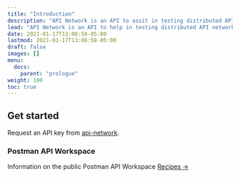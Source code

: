 ```yaml
---
title: "Introduction"
description: "API Network is an API to assit in testing distributed API networks."
lead: "API Network is an API to help in testing distributed API networks."
date: 2021-01-17T13:08:58-05:00
lastmod: 2021-01-17T13:08:58-05:00
draft: false
images: []
menu:
  docs:
    parent: "prologue"
weight: 100
toc: true
---
```


## Get started

Request an API key from [api-network](https://app.api-network.info).

### Postman API Workspace

Information on the public Postman API Workspace [Recipes →](https://www.postman.com/ArtWolf/workspace/global-api-network-test/overview)

